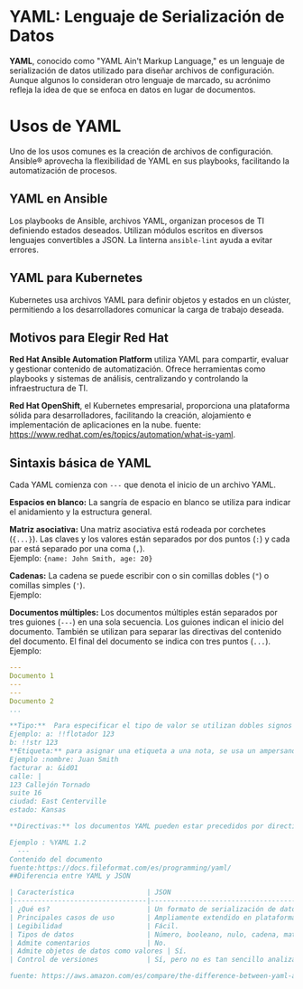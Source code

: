 # YAML: Lenguaje de Serialización de Datos

**YAML**, conocido como "YAML Ain't Markup Language," es un lenguaje de serialización de datos utilizado para diseñar archivos de configuración. 
Aunque algunos lo consideran otro lenguaje de marcado, su acrónimo refleja la idea de que se enfoca en datos en lugar de documentos.
# Usos de YAML

Uno de los usos comunes es la creación de archivos de configuración. Ansible® aprovecha la flexibilidad de YAML en sus playbooks, facilitando la automatización de procesos.

## YAML en Ansible

Los playbooks de Ansible, archivos YAML, organizan procesos de TI definiendo estados deseados. Utilizan módulos escritos en diversos lenguajes convertibles a JSON. La linterna `ansible-lint` ayuda a evitar errores.

## YAML para Kubernetes

Kubernetes usa archivos YAML para definir objetos y estados en un clúster, permitiendo a los desarrolladores comunicar la carga de trabajo deseada.

## Motivos para Elegir Red Hat

**Red Hat Ansible Automation Platform** utiliza YAML para compartir, evaluar y gestionar contenido de automatización. Ofrece herramientas como playbooks y sistemas de análisis, centralizando y controlando la infraestructura de TI.

**Red Hat OpenShift**, el Kubernetes empresarial, proporciona una plataforma sólida para desarrolladores, facilitando la creación, alojamiento e implementación de aplicaciones en la nube.
fuente: https://www.redhat.com/es/topics/automation/what-is-yaml.

## Sintaxis básica de YAML

Cada YAML comienza con `---` que denota el inicio de un archivo YAML.

**Espacios en blanco:** La sangría de espacio en blanco se utiliza para indicar el anidamiento y la estructura general.

**Matriz asociativa:** Una matriz asociativa está rodeada por corchetes (`{...}`). Las claves y los valores están separados por dos puntos (`:`) y cada par está separado por una coma (`,`).  
Ejemplo: `{name: John Smith, age: 20}`

**Cadenas:** La cadena se puede escribir con o sin comillas dobles (`"`) o comillas simples (`'`).  
Ejemplo: 

**Documentos múltiples:** Los documentos múltiples están separados por tres guiones (`---`) en una sola secuencia. Los guiones indican el inicio del documento. También se utilizan para separar las directivas del contenido del documento. El final del documento se indica con tres puntos (`...`).  
Ejemplo:   
```yaml
---
Documento 1
---
---
Documento 2
...

**Tipo:**  Para especificar el tipo de valor se utilizan dobles signos de exclamación (!!).
Ejemplo: a: !!flotador 123
b: !!str 123
**Etiqueta:** para asignar una etiqueta a una nota, se usa un ampersand (&) y para hacer referencia a ese nodo, se usa un asterisco (*).
Ejemplo :nombre: Juan Smith
facturar a: &id01
calle: |
123 Callejón Tornado
suite 16
ciudad: East Centerville
estado: Kansas

**Directivas:** los documentos YAML pueden estar precedidos por directivas en una transmisión. Las directivas comienzan con un signo de porcentaje (%) seguido del nombre y luego los parámetros separados por espacios.

Ejemplo : %YAML 1.2
  ---
Contenido del documento
fuente:https://docs.fileformat.com/es/programming/yaml/
##Diferencia entre YAML y JSON

| Característica                  | JSON                                      | YAML                                         |
|---------------------------------|-------------------------------------------|----------------------------------------------|
| ¿Qué es?                        | Un formato de serialización de datos para intercambio de datos estructurados. Da prioridad al uso de las aplicaciones antes que al uso humano. | Un formato de serialización de datos para intercambio de datos estructurados. Da prioridad al uso humano antes que al de las aplicaciones. |
| Principales casos de uso        | Ampliamente extendido en plataformas, lenguajes, comunicaciones de software distribuido, aplicaciones web, archivos de configuración y API. | Archivos de configuración en muchas herramientas y servicios de automatización, DevOps e infraestructura como código (IaC). |
| Legibilidad                     | Fácil.                                    | Lo más fácil.                                |
| Tipos de datos                  | Número, booleano, nulo, cadena, matriz y objeto. | Admite todos los tipos de datos mediante colecciones de datos anidados que comprenden secuencias, escalares y asignaciones. |
| Admite comentarios              | No.                                       | Sí.                                          |
| Admite objetos de datos como valores | Sí.                                   | No.                                          |
| Control de versiones            | Sí, pero no es tan sencillo analizar y comprender de un solo vistazo las diferencias entre las versiones. | Sí, y es fácil analizar y comprender de un solo vistazo las diferencias entre las versiones. |

fuente: https://aws.amazon.com/es/compare/the-difference-between-yaml-and-json/
